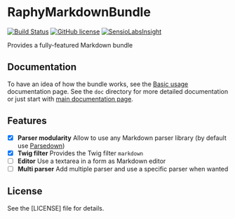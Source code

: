 # RaphyMarkdownBundle

[![Build Status](https://img.shields.io/travis/Raphy/RaphyMarkdownBundle.svg)](https://travis-ci.org/Raphy/RaphyMarkdownBundle)
[![GitHub license](https://img.shields.io/github/license/Raphy/RaphyMarkdownBundle.svg)](LICENSE)
[![SensioLabsInsight](https://insight.sensiolabs.com/projects/b675534d-9c5c-490a-aefa-492a48ca4e16/mini.png)](https://insight.sensiolabs.com/projects/b675534d-9c5c-490a-aefa-492a48ca4e16)

Provides a fully-featured Markdown bundle

## Documentation

To have an idea of how the bundle works, see the [Basic usage](Resources/doc/basic-usage.md) documentation page.
See the `doc` directory for more detailed documentation or just start with [main documentation page](Resources/doc/index.md).

## Features

- [X] **Parser modularity** Allow to use any Markdown parser library (by default use [Parsedown](https://github.com/erusev/parsedown))
- [x] **Twig filter** Provides the Twig filter `markdown`
- [ ] **Editor** Use a textarea in a form as Markdown editor
- [ ] **Multi parser** Add multiple parser and use a specific parser when wanted

## License

See the [LICENSE] file for details.
